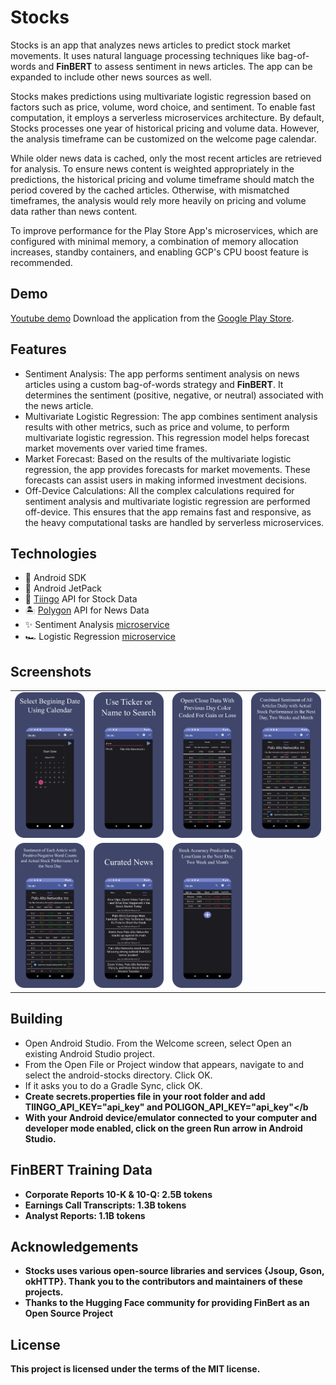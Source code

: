 # Stocks

Stocks is an app that analyzes news articles to predict stock market movements. It uses natural language processing techniques like bag-of-words and <b>FinBERT</b> to assess sentiment in news articles. The app can be expanded to include other news sources as well. 

Stocks makes predictions using multivariate logistic regression based on factors such as price, volume, word choice, and sentiment. To enable fast computation, it employs a serverless microservices architecture. By default, Stocks processes one year of historical pricing and volume data. However, the analysis timeframe can be customized on the welcome page calendar. 

While older news data is cached, only the most recent articles are retrieved for analysis. To ensure news content is weighted appropriately in the predictions, the historical pricing and volume timeframe should match the period covered by the cached articles. Otherwise, with mismatched timeframes, the analysis would rely more heavily on pricing and volume data rather than news content.

To improve performance for the Play Store App's microservices, which are configured with minimal memory, a combination of memory allocation increases, standby containers, and enabling GCP's CPU boost feature is recommended.

## Demo

[Youtube demo](https://www.youtube.com/watch?v=HYekJElfHBM) Download the application from the [Google Play Store](https://play.google.com/store/apps/details?id=gemenielabs.sentiment).

## Features

<ul>
<li>Sentiment Analysis: The app performs sentiment analysis on news articles using a custom bag-of-words strategy and <b>FinBERT</b>. It determines the sentiment (positive, negative, or neutral) associated with the news article.</li>
<li>Multivariate Logistic Regression: The app combines sentiment analysis results with other metrics, such as price and volume, to perform multivariate logistic regression. This regression model helps forecast market movements over varied time frames.</li>
<li>Market Forecast: Based on the results of the multivariate logistic regression, the app provides forecasts for market movements. These forecasts can assist users in making informed investment decisions.</li>
<li>Off-Device Calculations: All the complex calculations required for sentiment analysis and multivariate logistic regression are performed off-device. This ensures that the app remains fast and responsive, as the heavy computational tasks are handled by serverless microservices.</li>
</ul>

## Technologies

- 🤖 Android SDK
- 🚀 Android JetPack
- 🍹 [Tiingo](https://www.tiingo.com/) API for Stock Data 
- 🏝️ [Polygon](https://polygon.io/) API for News Data
- ✨ Sentiment Analysis [microservice](https://github.com/HatmanStack/python-sentiment-analysis)
- 🏎️ Logistic Regression [microservice](https://github.com/HatmanStack/python-logistic-prediction)

## Screenshots

<table>
  <tr>
    <td><img src="https://github.com/HatmanStack/android-stocks/blob/main/pics/sentiment.png" alt="Image 1"></td>
    <td><img src="https://github.com/HatmanStack/android-stocks/blob/main/pics/sentiment1.png" alt="Image 2"></td>
    <td><img src="https://github.com/HatmanStack/android-stocks/blob/main/pics/sentiment2.png" alt="Image 3"></td>
    <td><img src="https://github.com/HatmanStack/android-stocks/blob/main/pics/sentiment3.png" alt="Image 4"></td>
    </tr>
    <tr>
    <td><img src="https://github.com/HatmanStack/android-stocks/blob/main/pics/sentiment4.png" alt="Image 5"></td>
    <td><img src="https://github.com/HatmanStack/android-stocks/blob/main/pics/sentiment5.png" alt="Image 6"></td>
    <td><img src="https://github.com/HatmanStack/android-stocks/blob/main/pics/sentiment6.png" alt="Image 7"></td>
  </tr>
</table>

## Building

- Open Android Studio. From the Welcome screen, select Open an existing Android Studio project.
- From the Open File or Project window that appears, navigate to and select the android-stocks directory. Click OK.
- If it asks you to do a Gradle Sync, click OK.
- <b>Create secrets.properties file in your root folder and add TIINGO_API_KEY="api_key" and POLIGON_API_KEY="api_key"</b
- With your Android device/emulator connected to your computer and developer mode enabled, click on the green Run arrow in Android Studio.

## FinBERT Training Data

- Corporate Reports 10-K & 10-Q: 2.5B tokens
- Earnings Call Transcripts: 1.3B tokens
- Analyst Reports: 1.1B tokens

## Acknowledgements

<ul>
<li>Stocks uses various open-source libraries and services {Jsoup, Gson, okHTTP}. Thank you to the contributors and maintainers of these projects.</li>
<li>Thanks to the Hugging Face community for providing FinBert as an Open Source Project</li>
</ul>

## License

This project is licensed under the terms of the MIT license.
